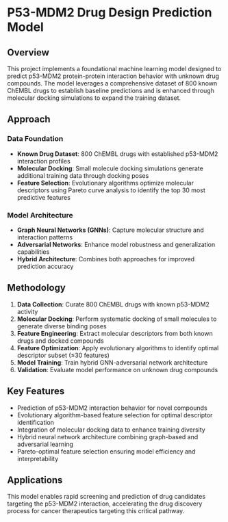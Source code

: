 # P53-MDM2 Drug Design Prediction Model

## Overview

This project implements a foundational machine learning model designed to predict p53-MDM2 protein-protein interaction behavior with unknown drug compounds. The model leverages a comprehensive dataset of 800 known ChEMBL drugs to establish baseline predictions and is enhanced through molecular docking simulations to expand the training dataset.

## Approach

### Data Foundation
- **Known Drug Dataset**: 800 ChEMBL drugs with established p53-MDM2 interaction profiles
- **Molecular Docking**: Small molecule docking simulations generate additional training data through docking poses
- **Feature Selection**: Evolutionary algorithms optimize molecular descriptors using Pareto curve analysis to identify the top 30 most predictive features

### Model Architecture
- **Graph Neural Networks (GNNs)**: Capture molecular structure and interaction patterns
- **Adversarial Networks**: Enhance model robustness and generalization capabilities
- **Hybrid Architecture**: Combines both approaches for improved prediction accuracy

## Methodology

1. **Data Collection**: Curate 800 ChEMBL drugs with known p53-MDM2 activity
2. **Molecular Docking**: Perform systematic docking of small molecules to generate diverse binding poses
3. **Feature Engineering**: Extract molecular descriptors from both known drugs and docked compounds
4. **Feature Optimization**: Apply evolutionary algorithms to identify optimal descriptor subset (≤30 features)
5. **Model Training**: Train hybrid GNN-adversarial network architecture
6. **Validation**: Evaluate model performance on unknown drug compounds

## Key Features

- Prediction of p53-MDM2 interaction behavior for novel compounds
- Evolutionary algorithm-based feature selection for optimal descriptor identification
- Integration of molecular docking data to enhance training diversity
- Hybrid neural network architecture combining graph-based and adversarial learning
- Pareto-optimal feature selection ensuring model efficiency and interpretability

## Applications

This model enables rapid screening and prediction of drug candidates targeting the p53-MDM2 interaction, accelerating the drug discovery process for cancer therapeutics targeting this critical pathway.